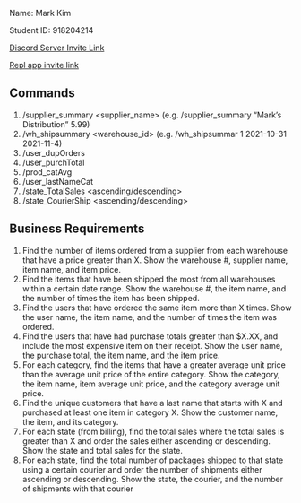 Name: Mark Kim

Student ID: 918204214

[Discord Server Invite Link](https://discord.gg/aPTMCPjg)

[Repl app invite link](https://replit.com/join/bpabgfzmus-mkim797)

## Commands
1. /supplier_summary <supplier_name> <price>
(e.g. /supplier_summary “Mark’s Distribution” 5.99)
2. /wh_shipsummary <warehouse_id> <min date> <max date>
(e.g. /wh_shipsummar 1 2021-10-31 2021-11-4)
3. /user_dupOrders <number of orders>
4. /user_purchTotal <purchase total>
5. /prod_catAvg
6. /user_lastNameCat <last initial> <category>
7. /state_TotalSales <ascending/descending>
8. /state_CourierShip <courier> <ascending/descending> 
  
## Business Requirements
1. Find the number of items ordered from a supplier from each warehouse that have a price greater than X.  Show the warehouse #, supplier name, item name, and item price.
2. Find the items that have been shipped the most from all warehouses within a certain date range.  Show the warehouse #, the item name, and the number of times the item has been shipped.
3. Find the users that have ordered the same item more than X times.  Show the user name, the item name, and the number of times the item was ordered.
4. Find the users that have had purchase totals greater than $X.XX, and include the most expensive item on their receipt.  Show the user name, the purchase total, the item name, and the item price.
5. For each category, find the items that have a greater average unit price than the average unit price of the entire category. Show the category, the item name, item average unit price, and the category average unit price.
6. Find the unique customers that have a last name that starts with X and purchased at least one item in category X.  Show the customer name, the item, and its category.
7. For each state (from billing), find the total sales where the total sales is greater than X and order the sales either ascending or descending.  Show the state and total sales for the state.
8. For each state, find the total number of packages shipped to that state using a certain courier and order the number of shipments either ascending or descending.  Show the state, the courier, and the number of shipments with that courier 
